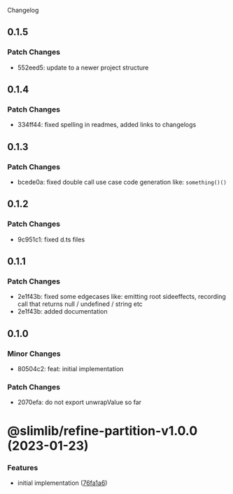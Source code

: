 Changelog

## 0.1.5

### Patch Changes

- 552eed5: update to a newer project structure

## 0.1.4

### Patch Changes

- 334ff44: fixed spelling in readmes, added links to changelogs

## 0.1.3

### Patch Changes

- bcede0a: fixed double call use case code generation like: `something()()`

## 0.1.2

### Patch Changes

- 9c951c1: fixed d.ts files

## 0.1.1

### Patch Changes

- 2e1f43b: fixed some edgecases like: emitting root sideeffects, recording call that returns null / undefined / string etc
- 2e1f43b: added documentation

## 0.1.0

### Minor Changes

- 80504c2: feat: initial implementation

### Patch Changes

- 2070efa: do not export unwrapValue so far

# @slimlib/refine-partition-v1.0.0 (2023-01-23)

### Features

- initial implementation ([76fa1a6](https://github.com/kshutkin/slimlib/commit/76fa1a697fc0d9caceb1b0c2b361092b41619d5b))
